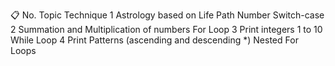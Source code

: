 📋 
No.	Topic	Technique
1	Astrology based on Life Path Number	Switch-case
2	Summation and Multiplication of numbers	For Loop
3	Print integers 1 to 10	While Loop
4	Print Patterns (ascending and descending *)	Nested For Loops

